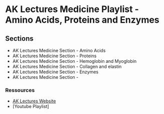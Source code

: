 # AK Lectures Medicine Playlist - Amino Acids, Proteins and Enzymes

## Sections

- AK Lectures Medicine Section - Amino Acids
- AK Lectures Medicine Section - Proteins
- AK Lectures Medicine Section - Hemoglobin and Myoglobin
- AK Lectures Medicine Section - Collagen and elastin
- AK Lectures Medicine Section - Enzymes
- AK Lectures Medicine Section -

### Ressources

- [AK Lectures Website](https://aklectures.com/subject/medical/fundamentals/amino-acids-proteins-and-enzymes)
- [Youtube Playlist]
